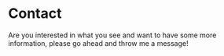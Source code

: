 # Contact

Are you interested in what you see and want to have some more information, please go ahead and throw me a message!
